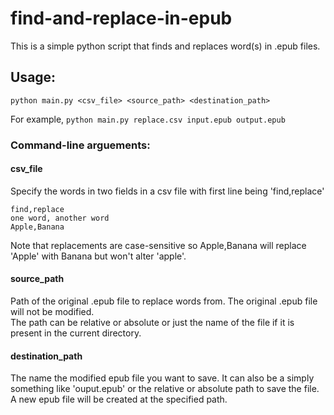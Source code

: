 # find-and-replace-in-epub

This is a simple python script that finds and replaces word(s) in .epub files. 

## Usage:
```python main.py <csv_file> <source_path> <destination_path>```  

For example, ```python main.py replace.csv input.epub output.epub```
### Command-line arguements:

#### csv_file  
Specify the words in two fields in a csv file with first line being 'find,replace'   
```csv
find,replace
one word, another word
Apple,Banana
```
Note that replacements are case-sensitive so Apple,Banana will replace 'Apple' with Banana but won't alter 'apple'.

#### source_path
Path of the original .epub file to replace words from. The original .epub file will not be modified.  
The path can be relative or absolute or just the name of the file if it is present in the current directory.  

#### destination_path
The name the modified epub file you want to save. It can also be a simply something like 'ouput.epub' or the relative or absolute path to save the file. A new epub file will be created at the specified path.
